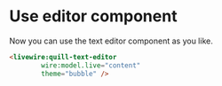 # Use editor component
Now you can use the text editor component as you like.
```html
<livewire:quill-text-editor
        wire:model.live="content"
        theme="bubble" />
```
